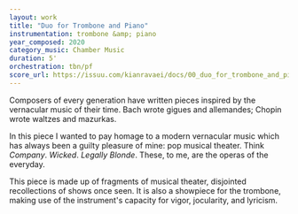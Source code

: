 ```yaml
---
layout: work
title: "Duo for Trombone and Piano"
instrumentation: trombone &amp; piano
year_composed: 2020
category_music: Chamber Music
duration: 5'
orchestration: tbn/pf
score_url: https://issuu.com/kianravaei/docs/00_duo_for_trombone_and_piano_-_piano_score
---
```


<p class="teaser">Composers of every generation have written pieces inspired by the vernacular music of their time. Bach wrote gigues and allemandes; Chopin wrote waltzes and mazurkas.</p>

In this piece I wanted to pay homage to a modern vernacular music which has always been a guilty pleasure of mine: pop musical theater. Think _Company_. _Wicked_. _Legally Blonde_. These, to me, are the operas of the everyday.

This piece is made up of fragments of musical theater, disjointed recollections of shows once seen. It is also a showpiece for the trombone, making use of the instrument's capacity for vigor, jocularity, and lyricism.